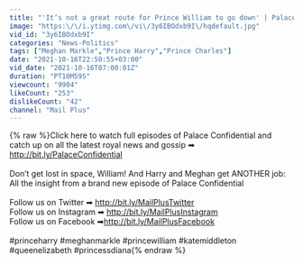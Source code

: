 ```yaml
---
title: "'It’s not a great route for Prince William to go down' | Palace Confidential"
image: "https:\/\/i.ytimg.com\/vi\/3y6IBOdxb9I\/hqdefault.jpg"
vid_id: "3y6IBOdxb9I"
categories: "News-Politics"
tags: ["Meghan Markle","Prince Harry","Prince Charles"]
date: "2021-10-16T22:50:55+03:00"
vid_date: "2021-10-16T07:00:01Z"
duration: "PT10M59S"
viewcount: "9904"
likeCount: "253"
dislikeCount: "42"
channel: "Mail Plus"
---
```

{% raw %}Click here to watch full episodes of Palace Confidential and catch up on all the latest royal news and gossip ➡ <a rel="nofollow" target="blank" href="http://bit.ly/PalaceConfidential">http://bit.ly/PalaceConfidential</a><br /><br />Don’t get lost in space, William! And Harry and Meghan get ANOTHER job: All the insight from a brand new episode of Palace Confidential<br /><br />Follow us on Twitter ➡ <a rel="nofollow" target="blank" href="http://bit.ly/MailPlusTwitter">http://bit.ly/MailPlusTwitter</a><br />Follow us on Instagram ➡ <a rel="nofollow" target="blank" href="http://bit.ly/MailPlusInstagram">http://bit.ly/MailPlusInstagram</a><br />Follow us on Facebook ➡<a rel="nofollow" target="blank" href="http://bit.ly/MailPlusFacebook">http://bit.ly/MailPlusFacebook</a><br /><br />#princeharry #meghanmarkle #princewilliam #katemiddleton #queenelizabeth #princessdiana{% endraw %}
